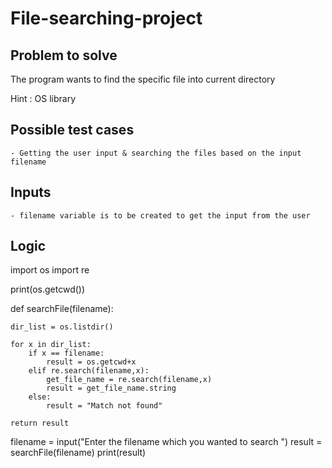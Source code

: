 # File-searching-project

## Problem to solve

The program wants to find the specific file into current directory 

Hint : OS library

## Possible test cases

    - Getting the user input & searching the files based on the input filename

## Inputs

    - filename variable is to be created to get the input from the user

## Logic

import os
import re

print(os.getcwd())

def searchFile(filename):

    dir_list = os.listdir()

    for x in dir_list:
        if x == filename:
            result = os.getcwd+x
        elif re.search(filename,x):
            get_file_name = re.search(filename,x)
            result = get_file_name.string
        else:
            result = "Match not found"

    return result

filename = input("Enter the filename which you wanted to search ")
result = searchFile(filename)
print(result)
